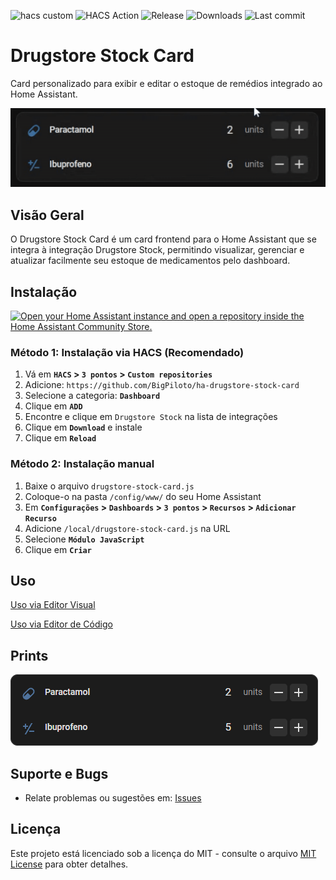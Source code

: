 ![hacs custom](https://img.shields.io/badge/hacs-custom-orange.svg)
![HACS Action](https://github.com/BigPiloto/ha-drugstore-stock-card/actions/workflows/validate.yaml/badge.svg)
![Release](https://img.shields.io/github/v/release/BigPiloto/ha-drugstore-stock-card.svg)
![Downloads](https://img.shields.io/github/downloads/BigPiloto/ha-drugstore-stock-card/total.svg)
![Last commit](https://img.shields.io/github/last-commit/BigPiloto/ha-drugstore-stock-card.svg)

<!-- ![HACS Default](https://img.shields.io/badge/HACS-Default-blue.svg) Colocar na linha 2-->

# Drugstore Stock Card

Card personalizado para exibir e editar o estoque de remédios integrado ao Home Assistant.

![Preview of Drugstore Stock Card Gif](images/exemplo_card.gif)

## Visão Geral

O Drugstore Stock Card é um card frontend para o Home Assistant que se integra à integração Drugstore Stock, permitindo visualizar, gerenciar e atualizar facilmente seu estoque de medicamentos pelo dashboard.

## Instalação

[![Open your Home Assistant instance and open a repository inside the Home Assistant Community Store.](https://my.home-assistant.io/badges/hacs_repository.svg)](https://my.home-assistant.io/redirect/hacs_repository/?owner=BigPiloto&repository=ha-drugstore-stock-card&category=plugin)

### Método 1: Instalação via HACS (Recomendado)
1. Vá em **`HACS` > `3 pontos` > `Custom repositories`**
2. Adicione: `https://github.com/BigPiloto/ha-drugstore-stock-card`
3. Selecione a categoria: **`Dashboard`**
4. Clique em **`ADD`**
5. Encontre e clique em `Drugstore Stock` na lista de integrações
6. Clique em **`Download`** e instale
7. Clique em **`Reload`**

### Método 2: Instalação manual
1. Baixe o arquivo `drugstore-stock-card.js`
2. Coloque-o na pasta `/config/www/` do seu Home Assistant
3. Em **`Configurações` > `Dashboards` > `3 pontos` > `Recursos` > `Adicionar Recurso`**
4. Adicione `/local/drugstore-stock-card.js` na URL
5. Selecione **`Módulo JavaScript`**
6. Clique em **`Criar`**

## Uso

[Uso via Editor Visual](documentation/examples-ui.pt-BR.md)

[Uso via Editor de Código](documentation/examples-code.pt-BR.md)

## Prints

![Preview of Drugstore Stock Card](images/preview_card.png)

## Suporte e Bugs

- Relate problemas ou sugestões em: [Issues](https://github.com/BigPiloto/ha-drugstore-stock-card/issues)

## Licença

Este projeto está licenciado sob a licença do MIT - consulte o arquivo [MIT License](LICENSE) para obter detalhes.
